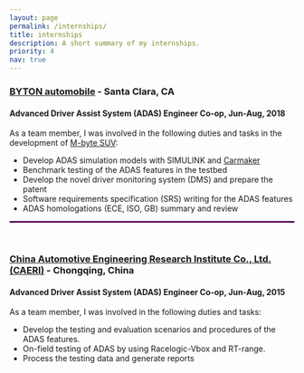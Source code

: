 ```yaml
---
layout: page
permalink: /internships/
title: internships
description: A short summary of my internships.
priority: 4
nav: true
---
```


### [BYTON automobile](https://www.byton.com/) - Santa Clara, CA
#### Advanced Driver Assist System (ADAS) Engineer Co-op, Jun-Aug, 2018
As a team member, I was involved in the following duties and tasks in the development of [M-byte SUV](https://www.byton.com/m-byte):
* Develop ADAS simulation models with SIMULINK and [Carmaker](https://ipg-automotive.com/en/products-solutions/software/carmaker/)
* Benchmark testing of the ADAS features in the testbed
* Develop the novel driver monitoring system (DMS) and prepare the patent
* Software requirements specification (SRS) writing for the ADAS features
* ADAS homologations (ECE, ISO, GB) summary and review

<hr style="border:0.5px solid purple"> 
&nbsp;

### [China Automotive Engineering Research Institute Co., Ltd. (CAERI)](https://www.caeri.com.cn/en/about/caeri/) - Chongqing, China
#### Advanced Driver Assist System (ADAS) Engineer Co-op, Jun-Aug, 2015
As a team member, I was involved in the following duties and tasks:
* Develop the testing and  evaluation scenarios and procedures of the ADAS features. 
* On-field testing of ADAS by using Racelogic-Vbox and RT-range.
* Process the testing data and generate reports

